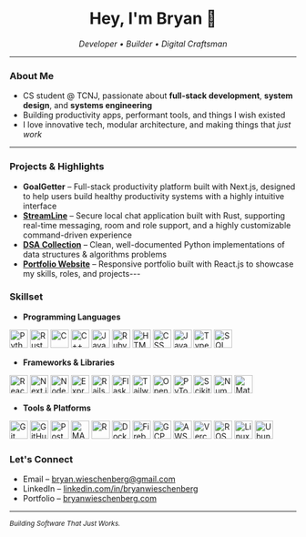 <h1 align="center">Hey, I'm Bryan 👋</h1>

<p align="center">
  <em>Developer • Builder • Digital Craftsman</em>
</p>

---

### About Me
- CS student @ TCNJ, passionate about **full-stack development**, **system design**, and **systems engineering**
- Building productivity apps, performant tools, and things I wish existed
- I love innovative tech, modular architecture, and making things that *just work*
---

### Projects & Highlights
- **GoalGetter** – Full-stack productivity platform built with Next.js, designed to help users build healthy productivity systems with a highly intuitive interface
- **[StreamLine](https://github.com/BryanWieschenberg/StreamLine)** – Secure local chat application built with Rust, supporting real-time messaging, room and role support, and a highly customizable command-driven experience
- **[DSA Collection](https://github.com/BryanWieschenberg/DSA-Collection)** – Clean, well-documented Python implementations of data structures & algorithms problems
- **[Portfolio Website](https://github.com/BryanWieschenberg/Personal-Website)** – Responsive portfolio built with React.js to showcase my skills, roles, and projects---

### Skillset
- **Programming Languages**
<p align="left">
  <img src="https://cdn.jsdelivr.net/gh/devicons/devicon/icons/python/python-original.svg" alt="Python" title="Python" width="32"/>
  <img src="https://cdn.jsdelivr.net/gh/devicons/devicon/icons/rust/rust-original.svg" alt="Rust" title="Rust" width="32"/>
  <img src="https://cdn.jsdelivr.net/gh/devicons/devicon/icons/c/c-original.svg" alt="C" title="C" width="32"/>
  <img src="https://cdn.jsdelivr.net/gh/devicons/devicon/icons/cplusplus/cplusplus-original.svg" alt="C++" title="C++" width="32"/>
  <img src="https://cdn.jsdelivr.net/gh/devicons/devicon/icons/java/java-original.svg" alt="Java" title="Java" width="32"/>
  <img src="https://cdn.jsdelivr.net/gh/devicons/devicon/icons/ruby/ruby-original.svg" alt="Ruby" title="Ruby" width="32"/>
  <img src="https://cdn.jsdelivr.net/gh/devicons/devicon/icons/html5/html5-original.svg" alt="HTML" title="HTML" width="32"/>
  <img src="https://cdn.jsdelivr.net/gh/devicons/devicon/icons/css3/css3-original.svg" alt="CSS" title="CSS" width="32"/>
  <img src="https://cdn.jsdelivr.net/gh/devicons/devicon/icons/javascript/javascript-original.svg" alt="JavaScript" title="JavaScript" width="32"/>
  <img src="https://cdn.jsdelivr.net/gh/devicons/devicon/icons/typescript/typescript-original.svg" alt="TypeScript" title="TypeScript" width="32"/>
  <img src="https://cdn.jsdelivr.net/gh/devicons/devicon/icons/sqlite/sqlite-original.svg" alt="SQL" title="SQL" width="32"/>
</p>

- **Frameworks & Libraries**
<p align="left">
  <img src="https://cdn.jsdelivr.net/gh/devicons/devicon/icons/react/react-original.svg" alt="React.js" title="React.js" width="32"/>
  <img src="https://cdn.jsdelivr.net/gh/devicons/devicon/icons/nextjs/nextjs-original.svg" alt="Next.js" title="Next.js" width="32"/>
  <img src="https://cdn.jsdelivr.net/gh/devicons/devicon/icons/nodejs/nodejs-original.svg" alt="Node.js" title="Node.js" width="32"/>
  <img src="https://cdn.jsdelivr.net/gh/devicons/devicon/icons/express/express-original.svg" alt="Express.js" title="Express.js" width="32"/>
  <img src="https://cdn.jsdelivr.net/gh/devicons/devicon/icons/rails/rails-plain.svg" alt="Rails" title="Rails" width="32"/>
  <img src="https://cdn.jsdelivr.net/gh/devicons/devicon/icons/flask/flask-original.svg" alt="Flask" title="Flask" width="32"/>
  <img src="https://cdn.jsdelivr.net/gh/devicons/devicon/icons/tailwindcss/tailwindcss-original.svg" alt="Tailwind CSS" title="Tailwind CSS" width="32"/>
  <img src="https://cdn.jsdelivr.net/gh/devicons/devicon/icons/opencv/opencv-original.svg" alt="OpenCV" title="OpenCV" width="32"/>
  <img src="https://cdn.jsdelivr.net/gh/devicons/devicon/icons/pytorch/pytorch-original.svg" alt="PyTorch" title="PyTorch" width="32"/>
  <img src="https://cdn.jsdelivr.net/gh/devicons/devicon/icons/scikitlearn/scikitlearn-original.svg" alt="Scikit-Learn" title="Scikit-Learn" width="32"/>
  <img src="https://cdn.jsdelivr.net/gh/devicons/devicon/icons/numpy/numpy-original.svg" alt="NumPy" title="NumPy" width="32"/>
  <img src="https://cdn.jsdelivr.net/gh/devicons/devicon/icons/matplotlib/matplotlib-original.svg" alt="Matplotlib" title="Matplotlib" width="32"/>
</p>

- **Tools & Platforms**
<p align="left">
  <img src="https://cdn.jsdelivr.net/gh/devicons/devicon/icons/git/git-original.svg" alt="Git" title="Git" width="32"/>
  <img src="https://cdn.jsdelivr.net/gh/devicons/devicon/icons/github/github-original.svg" alt="GitHub" title="GitHub" width="32"/>
  <img src="https://cdn.jsdelivr.net/gh/devicons/devicon/icons/postgresql/postgresql-original.svg" alt="PostgreSQL" title="PostgreSQL" width="32"/>
  <img src="https://cdn.jsdelivr.net/gh/devicons/devicon/icons/matlab/matlab-original.svg" alt="MATLAB" title="MATLAB" width="32"/>
  <img src="https://cdn.jsdelivr.net/gh/devicons/devicon/icons/r/r-original.svg" alt="R" title="R" width="32"/>
  <img src="https://cdn.jsdelivr.net/gh/devicons/devicon/icons/docker/docker-original.svg" alt="Docker" title="Docker" width="32"/>
  <img src="https://cdn.jsdelivr.net/gh/devicons/devicon/icons/firebase/firebase-plain.svg" alt="Firebase" title="Firebase" width="32"/>
  <img src="https://cdn.jsdelivr.net/gh/devicons/devicon/icons/googlecloud/googlecloud-original.svg" alt="GCP" title="GCP" width="32"/>
  <img src="https://cdn.jsdelivr.net/gh/devicons/devicon/icons/amazonwebservices/amazonwebservices-original-wordmark.svg" alt="AWS" title="AWS" width="32"/>
  <img src="https://cdn.jsdelivr.net/gh/devicons/devicon/icons/vercel/vercel-original.svg" alt="Vercel" title="Vercel" width="32"/>
  <img src="https://cdn.jsdelivr.net/gh/devicons/devicon/icons/ros/ros-original.svg" alt="ROS" title="ROS" width="32"/>
  <img src="https://cdn.jsdelivr.net/gh/devicons/devicon/icons/linux/linux-original.svg" alt="Linux" title="Linux" width="32"/>
  <img src="https://cdn.jsdelivr.net/gh/devicons/devicon/icons/ubuntu/ubuntu-original.svg" alt="Ubuntu" title="Ubuntu" width="32"/>
</p>

### Let's Connect
- Email – <bryan.wieschenberg@gmail.com>
- LinkedIn – [linkedin.com/in/bryanwieschenberg](https://linkedin.com/in/bryanwieschenberg/)
- Portfolio – [bryanwieschenberg.com](https://bryanwieschenberg.com/)
---

<sub><i>Building Software That Just Works.</i></sub>
